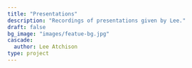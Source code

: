 ```yaml
---
title: "Presentations"
description: "Recordings of presentations given by Lee."
draft: false
bg_image: "images/featue-bg.jpg"
cascade:
  author: Lee Atchison
type: project
---
```

